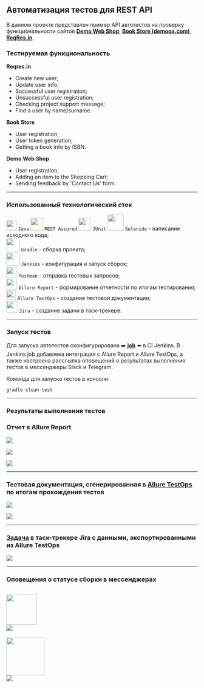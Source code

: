 ## Автоматизация тестов для REST API
В данном проекте представлен пример API автотестов на проверку функциональности сайтов [**Demo Web Shop**](http://demowebshop.tricentis.com), [**Book Store (demoqa.com)**](https://demoqa.com/books/), [**ReqRes.in**](https://reqres.in/).<br/>
### Тестируемая функциональность


**Reqres.in**
- Create new user;
- Update user info;
- Successful user registration;
- Unsuccessful user registration;
- Checking project support message;
- Find a user by name/surname.


**Book Store**
- User registration;
- User token generation;
- Getting a book info by ISBN.


**Demo Web Shop**
- User registration;
- Adding an item to the Shopping Cart;
- Sending feedback by 'Contact Us' form.

---
### Использованный технологический стек
<img src="./images/logos/java.svg" width="27" /> `Java` 
<img src="./images/logos/rest-assured.svg" width="33" /> `REST Assured` 
<img src="./images/logos/junit.svg" width="33" /> `JUnit` 
<img src="./images/logos/selenide.svg" width="42" /> `Selenide` - написание исходного кода;<br/>
<img src="./images/logos/gradle.svg" width="35" height="35" /> `Gradle` - сборка проекта;<br/>
<img src="./images/logos/jenkins.svg" width="35" height="35" /> `Jenkins` - конфигурация и запуск сборок;<br/>
<img src="./images/logos/postman.svg" width="28" height="28" /> `Postman` - отправка тестовых запросов;<br/>
<img src="./images/logos/allure.svg" width="28" /> `Allure Report` - формирование отчетности по итогам тестирования;<br/>
<img src="./images/logos/allure_testops.svg" width="24.7" /> `Allure TestOps` - создание тестовой документации;<br/>
<img src="./images/logos/jira.svg" width="30" /> `Jira` - создание задачи в таск-трекере.<br/>


---
### Запуск тестов
Для запуска автотестов сконфигурирована :arrow_right: **[job](https://jenkins.autotests.cloud/job/08-WakeUpTheo-REST-Assured/)** :arrow_left: в CI Jenkins. В Jenkins job добавлена интеграция с Allure Report и Allure TestOps, а также настроена расслылка оповещений о результатах выполнения тестов в мессенджеры Slack и Telegram.<br/>

Команда для запуска тестов в консоли:
```
gradle clean test
```

---
### Результаты выполнения тестов

### Отчет в Allure Report
![](./images/screenshots/allure_1.png)


![](./images/screenshots/allure_2.png)


![](./images/screenshots/allure_3.png)

---
### Тестовая документация, сгенерированная в [Allure TestOps](https://allure.autotests.cloud/project/815/dashboards) по итогам прохождения тестов
![](./images/screenshots/testops_1.png)


![](./images/screenshots/testops_2.png)

---
### [Задача](https://jira.autotests.cloud/browse/HOMEWORK-295) в таск-трекере Jira с данными, экспортированными из Allure TestOps
![](./images/screenshots/jira.png)

---
### Оповещения о статусе сборки в мессенджерах
<img src="./images/logos/slack.svg" width="80" /><br/>
![](./images/screenshots/slack_notice.png)
---
<img src="./images/logos/telegram.svg" width="100" /><br/>
![](./images/screenshots/telegram_notice.png)

